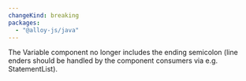 ```yaml
---
changeKind: breaking
packages:
  - "@alloy-js/java"
---
```


The Variable component no longer includes the ending semicolon (line enders should be handled by the component consumers via e.g. StatementList).